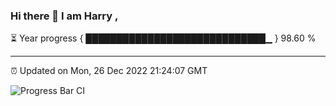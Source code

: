 ### Hi there 👋 I am Harry , 

⏳ Year progress { █████████████████████████████▁ } 98.60 %

---

⏰ Updated on Mon, 26 Dec 2022 21:24:07 GMT

![Progress Bar CI](https://github.com/duykhang68/duykhang68/workflows/Progress%20Bar%20CI/badge.svg)

